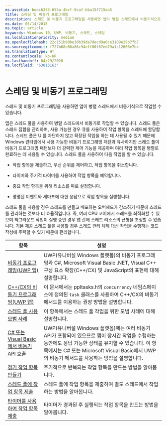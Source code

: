 ```yaml
---
ms.assetid: beac6333-655a-4bcf-9caf-bba15f715ea5
title: 스레딩 및 비동기 프로그래밍
description: 스레드 및 비동기 프로그래밍을 사용하면 앱이 병렬 스레드에서 비동기식으로 작업할 수 있습니다.
ms.date: 05/14/2018
ms.topic: article
keywords: Windows 10, UWP, 비동기, 스레드, 스레딩
ms.localizationpriority: medium
ms.openlocfilehash: 22c151b90be30b39da7decd9a0ce3109e29b7fb7
ms.sourcegitcommit: f727b68e86a86c94eff00f67ed79a1c12666e7bc
ms.translationtype: HT
ms.contentlocale: ko-KR
ms.lasthandoff: 04/29/2020
ms.locfileid: "63813163"
---
```

# <a name="threading-and-async-programming"></a>스레딩 및 비동기 프로그래밍
스레드 및 비동기 프로그래밍을 사용하면 앱이 병렬 스레드에서 비동기식으로 작업할 수 있습니다.

앱은 스레드 풀을 사용하여 병렬 스레드에서 비동기로 작업할 수 있습니다. 스레드 풀은 스레드 집합을 관리하며, 사용 가능한 경우 큐를 사용하여 작업 항목을 스레드에 할당합니다. 스레드 풀은 UI를 차단하지 않고 확장된 작업을 하는 데 사용될 수 있기 때문에 Windows 런타임에서 사용 가능한 비동기 프로그래밍 패턴과 유사하지만 스레드 풀이 비동기 프로그래밍 패턴보다 더 강력한 제어 기능을 제공하며 여러 작업 항목을 병렬로 완료하는 데 사용될 수 있습니다. 스레드 풀을 사용하여 다음 작업을 할 수 있습니다.

-   작업 항목을 제출하고, 우선 순위를 제어하고, 작업 항목을 취소합니다.

-   타이머와 주기적 타이머를 사용하여 작업 항목을 예약합니다.

-   중요 작업 항목을 위해 리소스를 따로 설정합니다.

-   명명된 이벤트와 세마포에 대한 응답으로 작업 항목을 실행합니다.

스레드 풀을 사용할 경우 스레드를 만들고 배포하는 오버헤드가 감소하기 때문에 스레드를 관리하는 것보다 더 효율적입니다. 즉, 여러 CPU 코어에서 스레드를 최적화할 수 있으며 백그라운드 작업이 실행 중인 경우 앱 간에 스레드 리소스의 균형을 조정할 수 있습니다. 기본 제공 스레드 풀을 사용할 경우 스레드 관리 체제 대신 작업을 수행하는 코드 작성에 주력할 수 있기 때문에 편리합니다.

| 항목                                                                                                          | 설명                         |
|----------------------------------------------------------------------------------------------------------------|-------------------------------------|
| [비동기 프로그래밍(UWP 앱)](asynchronous-programming-universal-windows-platform-apps.md)              | UWP(유니버설 Windows 플랫폼)의 비동기 프로그래밍과 C#, Microsoft Visual Basic .NET, Visual C++ 구성 요소 확장(C++/CX) 및 JavaScript의 표현에 대해 설명합니다. |
| [C++/CX의 비동기 프로그래밍(UWP 앱)](asynchronous-programming-in-cpp-universal-windows-platform-apps.md)| 이 문서에서는 ppltasks.h의 <code>concurrency</code> 네임스페이스에 정의된 <code>task</code> 클래스를 사용하여 C++/CX의 비동기 메서드를 이용하는 권장 방법을 설명합니다. |
| [스레드 풀 사용 모범 사례](best-practices-for-using-the-thread-pool.md)                         | 이 항목에서는 스레드 풀 작업을 위한 모범 사례에 대해 설명합니다. |
| [C# 또는 Visual Basic에서 비동기 API 호출](call-asynchronous-apis-in-csharp-or-visual-basic.md)             | UWP(유니버설 Windows 플랫폼)에는 여러 비동기 API가 포함되어 있으므로 앱이 장시간 작업을 수행하는 동안에도 응답 가능한 상태를 유지할 수 있습니다. 이 항목에서는 C# 또는 Microsoft Visual Basic에서 UWP의 비동기 메서드를 사용하는 방법을 설명합니다. |
| [정기 작업 항목 만들기](create-a-periodic-work-item.md)                                                   | 주기적으로 반복되는 작업 항목을 만드는 방법을 알아봅니다. |
| [스레드 풀에 작업 항목 제출](submit-a-work-item-to-the-thread-pool.md)                               | 스레드 풀에 작업 항목을 제출하여 별도 스레드에서 작업하는 방법을 알아봅니다. |
| [타이머를 사용하여 작업 항목 제출](use-a-timer-to-submit-a-work-item.md)                                       | 타이머가 경과된 후 실행되는 작업 항목을 만드는 방법을 알아봅니다. |

